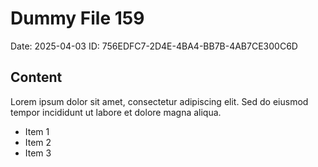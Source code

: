# Dummy File 159

Date: 2025-04-03
ID: 756EDFC7-2D4E-4BA4-BB7B-4AB7CE300C6D

## Content

Lorem ipsum dolor sit amet, consectetur adipiscing elit.
Sed do eiusmod tempor incididunt ut labore et dolore magna aliqua.

* Item 1
* Item 2
* Item 3

